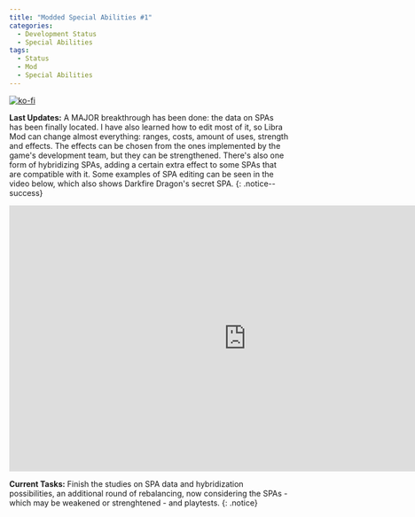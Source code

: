 ```yaml
---
title: "Modded Special Abilities #1"
categories:
  - Development Status
  - Special Abilities
tags:
  - Status
  - Mod
  - Special Abilities
---
```


[![ko-fi](https://ko-fi.com/img/githubbutton_sm.svg)](https://ko-fi.com/J3J146LLW)

**Last Updates:** A MAJOR breakthrough has been done: the data on SPAs has been finally located. I have also learned how to edit most of it, so Libra Mod can change almost everything: ranges, costs, amount of uses, strength and effects. The effects can be chosen from the ones implemented by the game's development team, but they can be strengthened. There's also one form of hybridizing SPAs, adding a certain extra effect to some SPAs that are compatible with it. Some examples of SPA editing can be seen in the video below, which also shows Darkfire Dragon's secret SPA.
{: .notice--success}

<iframe width="853" height="480" src="https://www.youtube.com/embed/Z1ytqhn2VCo" title="YouTube video player" frameborder="0" allow="accelerometer; autoplay; clipboard-write; encrypted-media; gyroscope; picture-in-picture" allowfullscreen></iframe>

**Current Tasks:** Finish the studies on SPA data and hybridization possibilities, an additional round of rebalancing, now considering the SPAs - which may be weakened or strenghtened - and playtests.
{: .notice}

